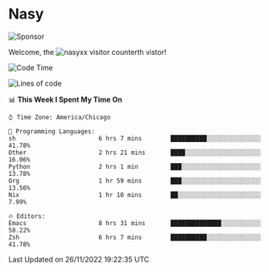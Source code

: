 # Nasy

<!--
<p align="center">
<img height="200" src="https://github-readme-stats.vercel.app/api?username=nasyxx&count_private=true&show_icons=true&theme=dracula&include_all_commits=true"/>
<img height="200" src="https://github-readme-stats.vercel.app/api/top-langs/?username=nasyxx&theme=dracula&hide=html,jupyter+notebook&count_private=true&show_icons=true"/>
</p>

  
----------------
-->

![Sponsor](https://img.shields.io/static/v1.svg?label=Sponsor&message=%E2%9D%A4&logo=GitHub&style=flat&color=pink)
 
Welcome, the ![nasyxx visitor counter](https://count.getloli.com/get/@nasyxx?theme=rule34)th vistor!
 
<!--START_SECTION:waka-->
![Code Time](http://img.shields.io/badge/Code%20Time-2%2C866%20hrs%2035%20mins-blue)

![Lines of code](https://img.shields.io/badge/From%20Hello%20World%20I%27ve%20Written-5%20Million%20lines%20of%20code-blue)

📊 **This Week I Spent My Time On** 

```text
⌚︎ Time Zone: America/Chicago

💬 Programming Languages: 
sh                       6 hrs 7 mins        ██████████░░░░░░░░░░░░░░░   41.78% 
Other                    2 hrs 21 mins       ████░░░░░░░░░░░░░░░░░░░░░   16.06% 
Python                   2 hrs 1 min         ███░░░░░░░░░░░░░░░░░░░░░░   13.78% 
Org                      1 hr 59 mins        ███░░░░░░░░░░░░░░░░░░░░░░   13.56% 
Nix                      1 hr 10 mins        ██░░░░░░░░░░░░░░░░░░░░░░░   7.99%

🔥 Editors: 
Emacs                    8 hrs 31 mins       ██████████████░░░░░░░░░░░   58.22% 
Zsh                      6 hrs 7 mins        ██████████░░░░░░░░░░░░░░░   41.78%

```


 Last Updated on 26/11/2022 19:22:35 UTC
<!--END_SECTION:waka-->

<!-- ![visitors](https://visitor-badge.laobi.icu/badge?page_id=nasyxx.nasyxx) -->
